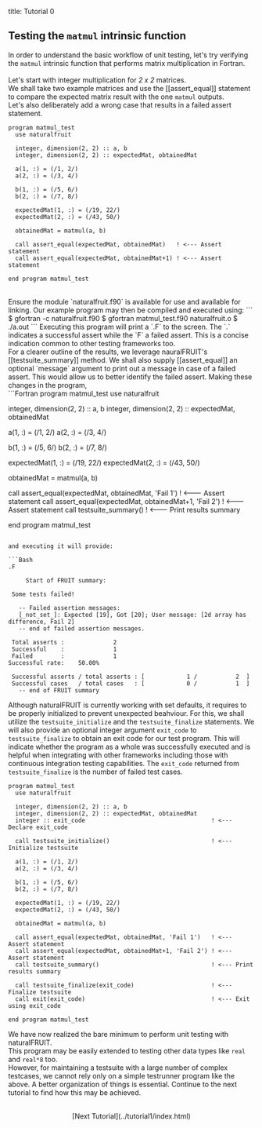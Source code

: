 title: Tutorial 0

## Testing the `matmul` intrinsic function
In order to understand the basic workflow of unit testing, let's try verifying the `matmul` intrinsic function that performs matrix multiplication in Fortran.</br></br>
Let's start with integer multiplication for *2 x 2* matrices.</br>
We shall take two example matrices and use the [[assert_equal]] statement to compare the expected matrix result with the one `matmul` outputs.</br>
Let's also deliberately add a wrong case that results in a failed assert statement.</br>
```Fortran
program matmul_test
  use naturalfruit

  integer, dimension(2, 2) :: a, b
  integer, dimension(2, 2) :: expectedMat, obtainedMat

  a(1, :) = (/1, 2/)
  a(2, :) = (/3, 4/)

  b(1, :) = (/5, 6/)
  b(2, :) = (/7, 8/)

  expectedMat(1, :) = (/19, 22/)
  expectedMat(2, :) = (/43, 50/)

  obtainedMat = matmul(a, b)

  call assert_equal(expectedMat, obtainedMat)   ! <--- Assert statement
  call assert_equal(expectedMat, obtainedMat+1) ! <--- Assert statement

end program matmul_test
```
</br>
Ensure the module `naturalfruit.f90` is available for use and available for linking. Our example program may then be compiled and executed using:
```
$ gfortran -c naturalfruit.f90
$ gfortran matmul_test.f90 naturalfruit.o
$ ./a.out
```
Executing this program will print a `.F` to the screen. The `.` indicates a successful assert while the `F` a failed assert. This is a concise indication common to other testing frameworks too. </br>
For a clearer outline of the results, we leverage nauralFRUIT's [[testsuite_summary]] method. We shall also supply [[assert_equal]] an optional `message` argument to print out a message in case of a failed assert. This would allow us to better identify the failed assert.
Making these changes in the program, </br>
```Fortran
program matmul_test
  use naturalfruit

  integer, dimension(2, 2) :: a, b
  integer, dimension(2, 2) :: expectedMat, obtainedMat

  a(1, :) = (/1, 2/)
  a(2, :) = (/3, 4/)

  b(1, :) = (/5, 6/)
  b(2, :) = (/7, 8/)

  expectedMat(1, :) = (/19, 22/)
  expectedMat(2, :) = (/43, 50/)

  obtainedMat = matmul(a, b)

  call assert_equal(expectedMat, obtainedMat, 'Fail 1')   ! <--- Assert statement
  call assert_equal(expectedMat, obtainedMat+1, 'Fail 2') ! <--- Assert statement
  call testsuite_summary()                                ! <--- Print results summary

end program matmul_test
```

and executing it will provide:

```Bash
.F

     Start of FRUIT summary:

 Some tests failed!

   -- Failed assertion messages:
   [_not_set_]: Expected [19], Got [20]; User message: [2d array has difference, Fail 2]
   -- end of failed assertion messages.

 Total asserts :              2
 Successful    :              1
 Failed        :              1
Successful rate:    50.00%

 Successful asserts / total asserts : [            1 /           2  ]
 Successful cases   / total cases   : [            0 /           1  ]
   -- end of FRUIT summary
```

Although naturalFRUIT is currently working with set defaults, it requires to be properly initialized to prevent unexpected beahviour. For this, we shall utilize the `testsuite_initialize` and the `testsuite_finalize` statements. We will also provide an optional integer argument `exit_code` to `testsuite_finalize` to obtain an exit code for our test program. This will indicate whether the program as a whole was successfully executed and is helpful when integrating with other frameworks including those with continuous integration testing capabilities. The `exit_code` returned from `testsuite_finalize` is the number of failed test cases.

```Fortran
program matmul_test
  use naturalfruit

  integer, dimension(2, 2) :: a, b
  integer, dimension(2, 2) :: expectedMat, obtainedMat
  integer :: exit_code                                    ! <--- Declare exit_code

  call testsuite_initialize()                             ! <--- Initialize testsuite

  a(1, :) = (/1, 2/)
  a(2, :) = (/3, 4/)

  b(1, :) = (/5, 6/)
  b(2, :) = (/7, 8/)

  expectedMat(1, :) = (/19, 22/)
  expectedMat(2, :) = (/43, 50/)

  obtainedMat = matmul(a, b)

  call assert_equal(expectedMat, obtainedMat, 'Fail 1')   ! <--- Assert statement
  call assert_equal(expectedMat, obtainedMat+1, 'Fail 2') ! <--- Assert statement
  call testsuite_summary()                                ! <--- Print results summary

  call testsuite_finalize(exit_code)                      ! <--- Finalize testsuite
  call exit(exit_code)                                    ! <--- Exit using exit_code

end program matmul_test
```

We have now realized the bare minimum to perform unit testing with naturalFRUIT. </br>
This program may be easily extended to testing  other data types like `real` and `real*8` too. </br>
However, for maintaining a testsuite with a large number of complex testcases, we cannot rely only on a simple testrunner program like the above. A better organization of things is essential. Continue to the next tutorial to find how this may be achieved.</br></br>
<center>[Next Tutorial](../tutorial1/index.html)</center>
